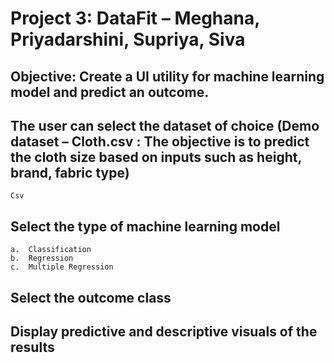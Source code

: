# Project 3: DataFit – Meghana, Priyadarshini, Supriya, Siva
## Objective: Create a UI utility for machine learning model and predict an outcome. 

## The user can select the dataset of choice (Demo dataset – Cloth.csv : The objective is to predict the cloth size based on inputs such as height, brand, fabric type)
	Csv 
## Select the type of machine learning model
    a.	Classification 
    b.	Regression
    c.	Multiple Regression
##	Select the outcome class 
##	Display predictive and descriptive visuals of the results 

